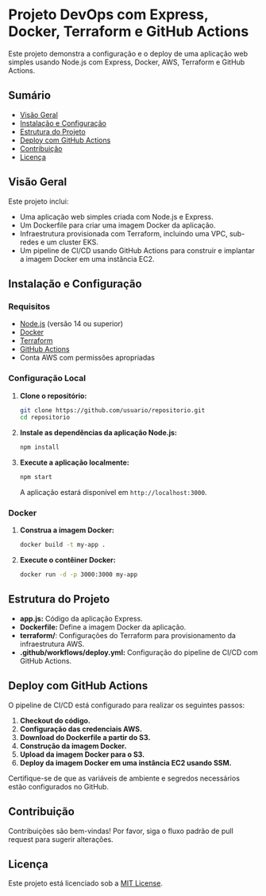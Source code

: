 # Projeto DevOps com Express, Docker, Terraform e GitHub Actions

Este projeto demonstra a configuração e o deploy de uma aplicação web simples usando Node.js com Express, Docker, AWS, Terraform e GitHub Actions.

## Sumário

- [Visão Geral](#visão-geral)
- [Instalação e Configuração](#instalação-e-configuração)
- [Estrutura do Projeto](#estrutura-do-projeto)
- [Deploy com GitHub Actions](#deploy-com-github-actions)
- [Contribuição](#contribuição)
- [Licença](#licença)

## Visão Geral

Este projeto inclui:

- Uma aplicação web simples criada com Node.js e Express.
- Um Dockerfile para criar uma imagem Docker da aplicação.
- Infraestrutura provisionada com Terraform, incluindo uma VPC, sub-redes e um cluster EKS.
- Um pipeline de CI/CD usando GitHub Actions para construir e implantar a imagem Docker em uma instância EC2.

## Instalação e Configuração

### Requisitos

- [Node.js](https://nodejs.org/) (versão 14 ou superior)
- [Docker](https://www.docker.com/get-started)
- [Terraform](https://www.terraform.io/downloads.html)
- [GitHub Actions](https://github.com/features/actions)
- Conta AWS com permissões apropriadas

### Configuração Local

1. **Clone o repositório:**

    ```bash
    git clone https://github.com/usuario/repositorio.git
    cd repositorio
    ```

2. **Instale as dependências da aplicação Node.js:**

    ```bash
    npm install
    ```

3. **Execute a aplicação localmente:**

    ```bash
    npm start
    ```

    A aplicação estará disponível em `http://localhost:3000`.

### Docker

1. **Construa a imagem Docker:**

    ```bash
    docker build -t my-app .
    ```

2. **Execute o contêiner Docker:**

    ```bash
    docker run -d -p 3000:3000 my-app
    ```

## Estrutura do Projeto

- **app.js:** Código da aplicação Express.
- **Dockerfile:** Define a imagem Docker da aplicação.
- **terraform/**: Configurações do Terraform para provisionamento da infraestrutura AWS.
- **.github/workflows/deploy.yml:** Configuração do pipeline de CI/CD com GitHub Actions.

## Deploy com GitHub Actions

O pipeline de CI/CD está configurado para realizar os seguintes passos:

1. **Checkout do código.**
2. **Configuração das credenciais AWS.**
3. **Download do Dockerfile a partir do S3.**
4. **Construção da imagem Docker.**
5. **Upload da imagem Docker para o S3.**
6. **Deploy da imagem Docker em uma instância EC2 usando SSM.**

Certifique-se de que as variáveis de ambiente e segredos necessários estão configurados no GitHub.

## Contribuição

Contribuições são bem-vindas! Por favor, siga o fluxo padrão de pull request para sugerir alterações.

## Licença

Este projeto está licenciado sob a [MIT License](LICENSE).
